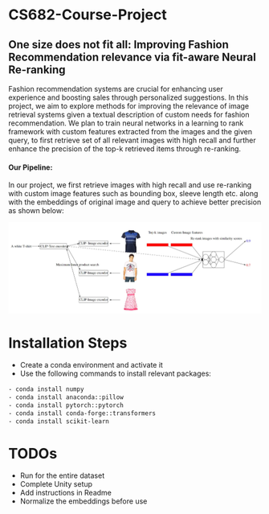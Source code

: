 # CS682-Course-Project
## One size does not fit all: Improving Fashion Recommendation relevance via fit-aware Neural Re-ranking
Fashion recommendation systems are crucial for enhancing user experience and boosting sales through personalized suggestions. In this project, we aim to explore methods for improving the relevance of image retrieval systems given a textual description of custom needs for fashion recommendation. We plan to train neural networks in a learning to rank framework with custom features extracted from the images and the given query, to first retrieve set of all relevant images with high recall and further enhance the precision of the top-k retrieved items through re-ranking.

#### Our Pipeline:
In our project, we first retrieve images with high recall and use re-ranking with custom image features such as bounding box, sleeve length etc. along with the embeddings of original image and query to achieve better precision as shown below:

![Project Pipeline](static/pipeline_682.jpg)
# Installation Steps

- Create a conda environment and activate it
- Use the following commands to install relevant packages:

```
- conda install numpy
- conda install anaconda::pillow
- conda install pytorch::pytorch
- conda install conda-forge::transformers
- conda install scikit-learn
```

# TODOs

- Run for the entire dataset
- Complete Unity setup
- Add instructions in Readme
- Normalize the embeddings before use
